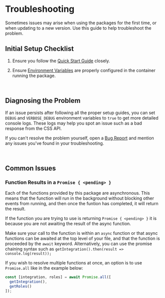 # Troubleshooting

Sometimes issues may arise when using the packages for the first time, or when updating to a new version. Use this guide to help troubleshoot the problem.

## Initial Setup Checklist

1. Ensure you follow the [Quick Start Guide](../getting-started/quick-start-guide.md) closely.

2. Ensure [Environment Variables](../getting-started/environment-variables.md) are properly configured in the container running the package.

<br />

## Diagnosing the Problem

If an issue persists after following all the proper setup guides, you can set `DEBUG` and `VERBOSE_DEBUG` environment variables to `true` to get more detailed console logs. These logs may help you spot an issue such as a bad response from the CSS API.

If you can't resolve the problem yourself, open a [Bug Report](https://github.com/bcgov/citz-imb-sso-css-api/issues/new?assignees=&labels=bug&projects=&template=bug_report.md&title=Bug%3A+) and mention any issues you've found in your troubleshooting.

<br />

## Common Issues

### Function Results in a `Promise { <pending> }`

Each of the functions provided by this package are asynchronous. This means that the function will run in the background without blocking other events from running, and then once the funtion has completed, it will return the result.

If the function you are trying to use is returning `Promise { <pending> }` it is because you are not awaiting the result of the async function.

Make sure your call to the function is within an `async` function or that async functions can be awaited at the top level of your file, and that the function is proceeded by the `await` keyword. Alternatively, you can use the promise chaining syntax such as `getIntegration().then(result => console.log(result));`

If you wish to resolve multiple functions at once, an option is to use `Promise.all` like in the example below:

```JavaScript
const [integration, roles] = await Promise.all([
  getIntegration(),
  getRoles()
]);
```
